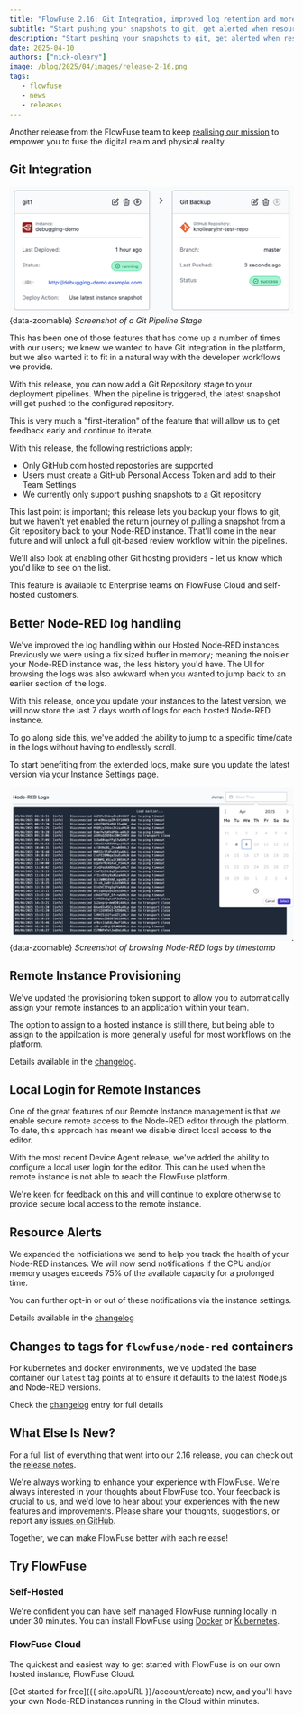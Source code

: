 ```yaml
---
title: "FlowFuse 2.16: Git Integration, improved log retention and more"
subtitle: "Start pushing your snapshots to git, get alerted when resources are running low and more logging from Node-RED"
description: "Start pushing your snapshots to git, get alerted when resources are running low and more logging from Node-RED"
date: 2025-04-10
authors: ["nick-oleary"]
image: /blog/2025/04/images/release-2-16.png
tags:
   - flowfuse
   - news
   - releases
---
```



Another release from the FlowFuse team to keep [realising our mission](https://flowfuse.com/handbook/company/strategy/) to empower you to fuse the digital realm and physical reality.

<!--more-->

## Git Integration

![Screenshot of a Git Pipeline Stage](./images/git-pipeline-stage.png){data-zoomable}
_Screenshot of a Git Pipeline Stage_

This has been one of those features that has come up a number of times with our users; we knew we wanted to have Git integration in the platform, but we also wanted it to fit in a natural way with the developer workflows we provide.

With this release, you can now add a Git Repository stage to your deployment pipelines. When the pipeline is triggered, the latest snapshot will get pushed to the configured repository.

This is very much a "first-iteration" of the feature that will allow us to get feedback early and continue to iterate.

With this release, the following restrictions apply:

 - Only GitHub.com hosted repostories are supported
 - Users must create a GitHub Personal Access Token and add to their Team Settings
 - We currently only support pushing snapshots to a Git repository

This last point is important; this release lets you backup your flows to git, but we haven't yet enabled the return journey of pulling a snapshot from a Git repository back to your Node-RED instance. That'll come in the near future and will unlock a full git-based review workflow within the pipelines.

We'll also look at enabling other Git hosting providers - let us know which you'd like to see on the list.

This feature is available to Enterprise teams on FlowFuse Cloud and self-hosted customers.

## Better Node-RED log handling

We've improved the log handling within our Hosted Node-RED instances. Previously we were using a fix sized buffer in memory; meaning the noisier your Node-RED instance was, the less history you'd have. The UI for browsing the logs was also awkward when you wanted to jump back to an earlier section of the logs.

With this release, once you update your instances to the latest version, we will
now store the last 7 days worth of logs for each hosted Node-RED instance.

To go along side this, we've added the ability to jump to a specific time/date in the logs without having to endlessly scroll.

To start benefiting from the extended logs, make sure you update the latest version via your Instance Settings page.

![Screenshot of browsing Node-RED logs by timestamp](./images/browse-logs.png){data-zoomable}
_Screenshot of browsing Node-RED logs by timestamp_


## Remote Instance Provisioning

We've updated the provisioning token support to allow you to automatically assign your remote instances to an application within your team.

The option to assign to a hosted instance is still there, but being able to assign to the appilcation is more generally useful for most workflows on the platform.

Details available in the [changelog](https://flowfuse.com/changelog/2025/04/device-provisioning/).

## Local Login for Remote Instances

One of the great features of our Remote Instance management is that we enable secure remote access to the Node-RED editor through the platform. To date, this approach has meant we disable direct local access to the editor.

With the most recent Device Agent release, we've added the ability to configure a local user login for the editor. This can be used when the remote instance is not able to reach the FlowFuse platform.

We're keen for feedback on this and will continue to explore otherwise to provide secure local access to the remote instance.

## Resource Alerts

We expanded the notficiations we send to help you track the health of your Node-RED instances. We will now send notifications if the CPU and/or memory usages exceeds 75% of the available capacity for a prolonged time.

You can further opt-in or out of these notifications via the instance settings.

Details available in the [changelog](https://flowfuse.com/changelog/2025/03/resource-notifications/)

## Changes to tags for `flowfuse/node-red` containers

For kubernetes and docker environments, we've updated the base container our `latest` tag points at to ensure
it defaults to the latest Node.js and Node-RED versions.

Check the [changelog](https://flowfuse.com/changelog/2025/03/container-tags/) entry for full details

## What Else Is New?

For a full list of everything that went into our 2.16 release, you can check out the [release notes](https://github.com/FlowFuse/flowfuse/releases/tag/v2.16.0).

We're always working to enhance your experience with FlowFuse. We're always interested in your thoughts about FlowFuse too. Your feedback is crucial to us, and we'd love to hear about your experiences with the new features and improvements. Please share your thoughts, suggestions, or report any [issues on GitHub](https://github.com/FlowFuse/flowfuse/issues/new/choose). 

Together, we can make FlowFuse better with each release!

## Try FlowFuse

### Self-Hosted

We're confident you can have self managed FlowFuse running locally in under 30 minutes. You can install FlowFuse using [Docker](/docs/install/docker/) or [Kubernetes](/docs/install/kubernetes/).

### FlowFuse Cloud

The quickest and easiest way to get started with FlowFuse is on our own hosted instance, FlowFuse Cloud.

[Get started for free]({{ site.appURL }}/account/create) now, and you'll have your own Node-RED instances running in the Cloud within minutes.
